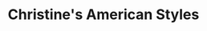 ---
title: "Christine's American Styles"
url: /chester/christines-american-styles/
shop: hairdresser
---